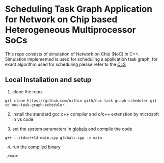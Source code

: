 # Scheduling Task Graph Application for Network on Chip based Heterogeneous Multiprocessor SoCs

This repo consists of simulation of Network on Chip (NoC) in C++.
Simulation implemented is used for scheduling a application task graph, for exact algorithm used for scheduling please refer to the [CLS](./communication_aware_list_scheduling.pdf)


## Local Installation and setup
1. clone the repo
```
git clone https://github.com/nithin-gith/noc-task-graph-scheduler.git
cd noc-task-graph-scheduler
```
2. install the standard gcc c++ compiler and c/c++ extenstion by microsoft in vs code

3. set the system parameters in [globals](./globals.cpp) and compile the code
```
g++ --std=c++14 main.cpp globals.cpp -o main
```

4. run the compiled binary
```
./main
```
